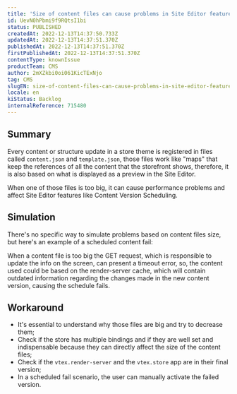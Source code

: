 ```yaml
---
title: 'Size of content files can cause problems in Site Editor features'
id: UevN0hPbmi9f9RQtsI1bi
status: PUBLISHED
createdAt: 2022-12-13T14:37:50.733Z
updatedAt: 2022-12-13T14:37:51.370Z
publishedAt: 2022-12-13T14:37:51.370Z
firstPublishedAt: 2022-12-13T14:37:51.370Z
contentType: knownIssue
productTeam: CMS
author: 2mXZkbi0oi061KicTExNjo
tag: CMS
slugEN: size-of-content-files-can-cause-problems-in-site-editor-features
locale: en
kiStatus: Backlog
internalReference: 715480
---
```


## Summary


Every content or structure update in a store theme is registered in files called `content.json` and `template.json`, those files work like "maps" that keep the references of all the content that the storefront shows, therefore, it is also based on what is displayed as a preview in the Site Editor.

When one of those files is too big, it can cause performance problems and affect Site Editor features like Content Version Scheduling.


##

## Simulation


There's no specific way to simulate problems based on content files size, but here's an example of a scheduled content fail:

When a content file is too big the GET request, which is responsible to update the info on the screen, can present a timeout error, so, the content used could be based on the render-server cache, which will contain outdated information regarding the changes made in the new content version, causing the schedule fails.


##

## Workaround


- It's essential to understand why those files are big and try to decrease them;
- Check if the store has multiple bindings and if they are well set and indispensable because they can directly affect the size of the content files;
- Check if the `vtex.render-server` and the `vtex.store` app are in their final version;
- In a scheduled fail scenario, the user can manually activate the failed version.

